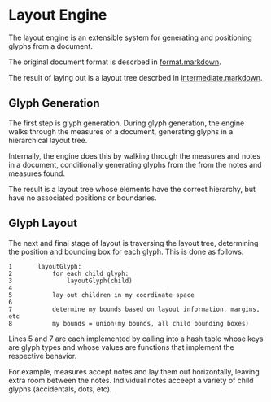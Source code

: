 
Layout Engine
=============

The layout engine is an extensible system for generating and positioning
glyphs from a document.

The original document format is descrbed in 
[format.markdown](https://github.com/davekilian/notate.js/blob/master/doc/intermediate.markdown).

The result of laying out is a layout tree descrbed in
[intermediate.markdown](https://github.com/davekilian/notate.js/blob/master/doc/intermediate.markdown).

## Glyph Generation

The first step is glyph generation. During glyph generation, the engine 
walks through the measures of a document, generating glyphs in a hierarchical 
layout tree.

Internally, the engine does this by walking through the measures and 
notes in a document, conditionally generating glyphs from the from the notes
and measures found.

The result is a layout tree whose elements have the correct hierarchy, but
have no associated positions or boundaries.

## Glyph Layout

The next and final stage of layout is traversing the layout tree, determining
the position and bounding box for each glyph. This is done as follows:

    1       layoutGlyph:
    2           for each child glyph:
    3               layoutGlyph(child)
    4
    5           lay out children in my coordinate space
    6
    7           determine my bounds based on layout information, margins, etc
    8           my bounds = union(my bounds, all child bounding boxes)

Lines 5 and 7 are each implemented by calling into a hash table whose keys
are glyph types and whose values are functions that implement the respective
behavior.

For example, measures accept notes and lay them out horizontally, leaving 
extra room between the notes. Individual notes acceept a variety of child
glyphs (accidentals, dots, etc).

